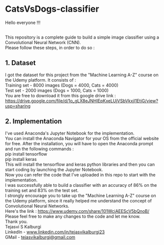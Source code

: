 # CatsVsDogs-classifier
Hello everyone !!!

<br>This repository is a complete guide to build a simple image classifier using a Convolutional Neural Network (CNN).
<br>Please follow these steps, in order to do so : 
## 1. Dataset
I got the dataset for this project from the "Machine Learning A-Z" course on the Udemy platform.
It consists of : 
                <br>Training set - 8000 images (Dogs = 4000, Cats = 4000)
                <br>Test set - 2000 images (Dogs = 1000, Cats = 1000)
<br>You are free to download it from this google drive link : https://drive.google.com/file/d/1o_gLX8eJNHIEpKxeLUjVSbVkxjl1EtjG/view?usp=sharing

## 2. Implementation
I've used Anaconda's Jupyter Notebook for the implementation.
<br>You can install the Anaconda Navigator for your OS from the official website for free. After the installation, you will have to open the Anaconda prompt and run the following commands : 
        <br>pip install tensorflow
        <br>pip install keras
<br>This will install the tensorflow and keras python libraries and then you can start coding by launching the Jupyter Notebook.
<br>Now you can refer the code that I've uploaded in this repo to start with the implementation.
<br>I was successfully able to build a classifier with an accuracy of 86% on the training set and 83% on the test set.
<br>I strongly encourage you to take up the "Machine Learning A-Z" course on the Udemy platform, since it really helped me understand the concept of Convolutional Neural Networks.
<br>Here's the link : https://www.udemy.com/share/101WciAEEScV5bQnoB/
<br>Please feel free to make any changes to the code and let me know.
<br>Thank you.
<br>Tejasvi S Kalburgi
<br>LinkedIn - www.linkedin.com/in/tejasvikalburgi23
<br>GMail - tejasvikalburgi@gmail.com
